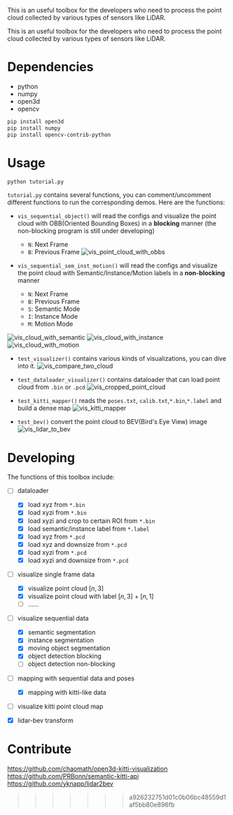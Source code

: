 

This is an useful toolbox for the developers who need to process the point cloud collected by various types of sensors like LiDAR.

This is an useful toolbox for the developers who need to process the point cloud collected by various types of sensors like LiDAR.

# Dependencies
- python
- numpy
- open3d
- opencv
```bash
pip install open3d
pip install numpy
pip install opencv-contrib-python
```

# Usage

```bash
python tutorial.py
```

`tutorial.py` contains several functions, you can comment/uncomment different functions to run the corresponding demos. Here are the functions:
- `vis_sequential_object()`  will read the configs and visualize the point cloud with OBB(Oriented Bounding Boxes) in a **blocking** manner (the non-blocking program is still under developing)
	- `N`: Next Frame
	- `B`: Previous Frame
![vis_point_cloud_with_obbs](./pics/vis_point_cloud_with_obbs.png)

- `vis_sequential_sem_inst_motion()`  will read the configs and visualize the point cloud with Semantic/Instance/Motion labels in a **non-blocking** manner 
	- `N`: Next Frame
	- `B`: Previous Frame
	- `S`: Semantic Mode
	- `I`: Instance Mode
	- `M`: Motion Mode


![vis_cloud_with_semantic](./pics/vis_cloud_with_semantic.png)
![vis_cloud_with_instance](./pics/vis_cloud_with_instance.png)
![vis_cloud_with_motion](./pics/vis_cloud_with_motion.png)


- `test_visualizer()`  contains various kinds of visualizations, you can dive into it.
![vis_compare_two_cloud](./pics/vis_compare_two_cloud.png)

- `test_dataloader_visualizer()`  contains dataloader that can load point cloud from `.bin` or `.pcd`
![vis_cropped_point_cloud](./pics/vis_cropped_point_cloud.png)

- `test_kitti_mapper()` reads the `poses.txt`, `calib.txt`,`*.bin`,`*.label` and build a dense map
![vis_kitti_mapper](./pics/vis_kitti_mapper.png)

- `test_bev()` convert the point cloud to BEV(Bird's Eye View) image
![vis_lidar_to_bev](./pics/vis_lidar_to_bev.png)

# Developing

The functions of this toolbox include:
- [ ] dataloader
	- [x] load xyz from `*.bin`
	- [x] load xyzi from `*.bin`
	- [x] load xyzi and crop to certain ROI from `*.bin`
	- [x] load semantic/instance label from `*.label`
	- [x] load xyz from `*.pcd`
	- [x] load xyz and downsize from `*.pcd`
	- [x] load xyzi from `*.pcd`
	- [x] load xyzi and downsize from `*.pcd`
- [ ] visualize single frame data
	- [x] visualize point cloud $[n,3]$ 
	- [x] visualize point cloud with label $[n,3]$ + $[n,1]$
	- [ ] ……
- [ ] visualize sequential data
	- [x] semantic segmentation
	- [x] instance segmentation
	- [x] moving object segmentation
	- [x] object detection blocking
	- [ ] object detection non-blocking
- [ ] mapping with sequential data and poses
	- [x] mapping with kitti-like data
- [ ] visualize kitti point cloud map
- [x] lidar-bev transform


# Contribute

https://github.com/chaomath/open3d-kitti-visualization
https://github.com/PRBonn/semantic-kitti-api
https://github.com/yknapp/lidar2bev
>>>>>>> a926232751d01c0b06bc48559d1af5bb80e896fb
